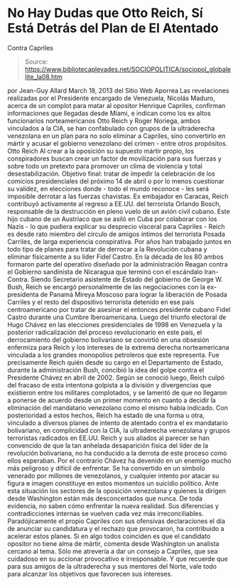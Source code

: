 # No Hay Dudas que Otto Reich, Sí Está Detrás del Plan de El Atentado 
Contra Capriles

> Source: https://www.bibliotecapleyades.net/SOCIOPOLITICA/sociopol_globalelite_la08.htm

por Jean-Guy Allard
March 18, 2013
del Sitio Web
Aporrea
Las revelaciones realizadas por el Presidente
encargado de Venezuela, Nicolás Maduro, acerca de un complot para matar al
opositor Henrique Capriles, confirman informaciones que llegadas desde
Miami, e indican como los ex altos funcionarios norteamericanos
Otto Reich y
Roger Noriega, ambos vinculados a
la CIA, se han confabulado con grupos de
la ultraderecha venezolana en un plan para no solo eliminar a Capriles, sino
convertirlo en mártir y acusar el gobierno venezolano del crimen - entre
otros propósitos.
Otto Reich
Al crear a la oposición su supuesto mártir propio, los conspiradores
buscan crear un factor de movilización para sus fuerzas y sobre todo un
pretexto para promover un clima de violencia y total desestabilización.
Objetivo final:
tratar de impedir la celebración de los comicios
presidenciales del próximo 14 de abril o por lo menos cuestionar su validez,
en elecciones donde - todo el mundo reconoce - les será imposible derrotar a
las fuerzas chavistas.
Ex embajador en Caracas, Reich contribuyó activamente al regreso a
EE.UU. del
terrorista Orlando Bosch, responsable de la destrucción en pleno vuelo de un
avión civil cubano.
Este hijo cubano de un Austriaco que se asiló en Cuba por colaborar con los
Nazis - lo que pudiera explicar su desprecio visceral para Capriles - Reich
es desde rato miembro del círculo de amigos íntimos del terrorista
Posada
Carriles, de larga experiencia conspirativa.
Por años han trabajado juntos
en todo tipo de planes para tratar de derrocar a la Revolución cubana y
eliminar físicamente a su líder Fidel Castro.
En la década de los 80 ambos formaron parte del operativo diseñado por la
administración Reagan contra el Gobierno sandinista de Nicaragua que terminó
con el escándalo Iran-Contra.
Siendo Secretario asistente de Estado del gobierno de
George W. Bush, Reich
se encargó personalmente de las negociaciones con la ex-presidenta de Panamá
Mireya Moscoso para lograr la liberación de Posada Carriles y el resto del
dispositivo terrorista detenido en ese país centroamericano por tratar de
asesinar el entonces presidente cubano Fidel Castro durante una Cumbre
Iberoamericana.
Luego del triunfo electoral de Hugo Chávez en las elecciones presidenciales
de 1998 en Venezuela y la posterior radicalización del proceso
revolucionario en este país, el derrocamiento del gobierno bolivariano se
convirtió en una obsesión enfermiza para Reich y los intereses de la extrema
derecha norteamericana vinculada a los grandes monopolios petroleros que
este representa.
Fue precisamente Reich quién desde su cargo en el Departamento de Estado,
durante la administración Bush, concibió la idea del golpe contra el
Presidente Chávez en abril de 2002.
Según se conoció luego, Reich culpó del fracaso de esta intentona golpista a
la división y divergencias que existieron entre los militares complotados, y
se lamentó de que no llegaron a ponerse de acuerdo desde un primer momento
en cuanto a decidir la eliminación del mandatario venezolano como el mismo
había indicado.
Con posterioridad a estos hechos, Reich ha estado de una forma u otra,
vinculado a diversos planes de intento de atentado contra el ex mandatario
bolivariano, en complicidad con la CIA, la ultraderecha venezolana y grupos
terroristas radicados en EE.UU.
Reich y sus aliados al parecer se han convencido de que la tan anhelada
desaparición física del líder de la revolución bolivariana, no ha conducido
a la derrota de este proceso como ellos esperaban. Por el contrario Chávez
ha devenido en un enemigo mucho más peligroso y difícil de enfrentar.
Se ha convertido en un símbolo venerado por millones de venezolanos, y
cualquier intento por atacar su figura e imagen constituye en estos momentos
un suicidio político.
Ante esta situación los sectores de la oposición venezolana y quienes la
dirigen desde Washington están más desconcertados que nunca. De toda
evidencia, no saben cómo enfrentar la nueva realidad. Sus diferencias y
contradicciones internas se vuelven cada vez más irreconciliables.
Paradójicamente el propio Capriles con sus ofensivas declaraciones el día de
anunciar su candidatura y el rechazo que provocaron, ha contribuido a
acelerar estos planes.
Si en algo todos coinciden es que el candidato opositor no tiene alma de
mártir, comenta desde Washington un analista cercano al tema.
Sólo me
atrevería a dar un consejo a Capriles, que sea cuidadoso en su accionar
provocativo e irresponsable. Y que recuerde que para sus amigos de la
ultraderecha y sus mentores del Norte, vale todo para alcanzar los objetivos
que favorecen sus intereses.
